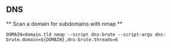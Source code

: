 ## DNS

** Scan a domain for subdomains with nmap **

```
DOMAIN=domain.tld nmap --script dns-brute --script-args dns-brute.domain=${DOMAIN},dns-brute.threads=6
```